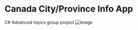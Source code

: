 # Canada City/Province Info App
C# Advanced topics group project
![image](https://user-images.githubusercontent.com/12501572/140635149-3d07f99d-ce7d-4a01-999f-aabb11dc160e.png)
